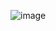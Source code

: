 
![image](https://user-images.githubusercontent.com/89997083/153138869-3ad8f31e-addb-4434-84d8-0cceff9d0829.png)
